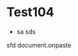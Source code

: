 # Test104

<script > 
  console.warn('11_11')
</script>
  <script > 
  console.warn('1ww1ww1332222111dd22d__11')
</script>

* sa
    sds
<script >
  console.warn('2d_s')
</script>

sfd
document.onpaste  